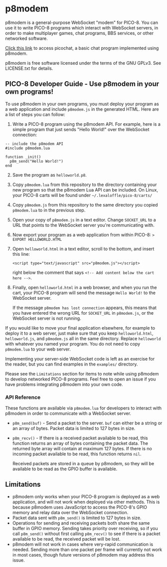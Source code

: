 # p8modem
p8modem is a general-purpose WebSocket "modem" for PICO-8. You can use it to write PICO-8
programs which interact with WebSocket servers, in order to make multiplayer games,
chat programs, BBS services, or other networked software.

[Click this link](http://p8modem.net/picochat/) to access picochat, a basic chat program
implemented using p8modem.

p8modem is free software licensed under the terms of the GNU GPLv3. See LICENSE.txt
for details.

## PICO-8 Developer Guide - Use p8modem in your own programs!
To use p8modem in your own programs, you must deploy your program as a web application
and include `p8modem.js` in the generated HTML. Here are a list of steps you can follow:

1. Write a PICO-8 program using the p8modem API. For example, here is a simple program
   that just sends "Hello World!" over the WebSocket connection:

```
-- include the p8modem API
#include p8modem.lua

function _init()
  p8m_send("Hello World!")
end
```

2. Save the program as `helloworld.p8`.
3. Copy `p8modem.lua` from this repository to the directory containing your
   new program so that the p8modem Lua API can be included. On Linux, your
   PICO-8 carts will be found under `~/.lexaloffle/pico-8/carts/`
4. Copy `p8modem.js` from this repository to the same directory you copied
   `p8modem.lua` to in the previous step.
5. Open your copy of `p8modem.js` in a text editor. Change `SOCKET_URL` to a
   URL that points to the WebSocket server you're communicating with.
6. Now export your program as a web application from within PICO-8:
   `> EXPORT HELLOWORLD.HTML`
7. Open `helloworld.html` in a text editor, scroll to the bottom, and insert
   this line:
   
   `<script type="text/javascript" src="p8modem.js"></script>`
   
   right below the comment that says `<!-- Add content below the cart here -->`.
8. Finally, open `helloworld.html` in a web browser, and when you run the cart,
   your PICO-8 program will send the message `Hello World!` to the WebSocket
   server.

   If the message `p8modem has lost connection` appears, this means that you have
   entered the wrong URL for `SOCKET_URL` in `p8modem.js`, or the WebSocket server
   is not running.

If you would like to move your final application elsewhere, for example to deploy
it to a web server, just make sure that you keep `helloworld.html`, `helloworld.js`,
and `p8modem.js` all in the same directory. Replace `helloworld` with whatever you
named your program. You do not need to copy `p8modem.lua` to your web server.

Implementing your server-side WebSocket code is left as an exercise for the
reader, but you can find examples in the `examples/` directory.

Please see the `Limitations` section for items to note while using p8modem
to develop networked PICO-8 programs. Feel free to open an issue if you
have problems integrating p8modem into your own code.

### API Reference

These functions are available via `p8modem.lua` for developers to interact with p8modem
in order to communicate with a WebSocket server.

* `p8m_send(buf)` - Send a packet to the server. `buf` can either be a string
  or an array of bytes. Packet data is limited to 127 bytes in size.

* `p8m_recv()` - If there is a received packet available to be read, this
  function returns an array of bytes containing the packet data. The returned
  byte array will contain at maximum 127 bytes. If there is no incoming
  packet available to be read, this function returns `nil`.

  Received packets are stored in a queue by p8modem, so they will be available
  to be read as the GPIO buffer is available.

## Limitations
* p8modem only works when your PICO-8 program is deployed as a web application,
  and will not work when deployed via other methods. This is because p8modem
  uses JavaScript to access the PICO-8's GPIO memory and relay data over the
  WebSocket connection.
* Packet data sent with `p8m_send()` is limited to 127 bytes in size.
* Operations for sending and receiving packets both share the same buffer
  in GPIO memory. Sending takes priority over receiving, so if you call
  `p8m_send()` without first calling `p8m_recv()` to see if there is a packet
  available to be read, the received packet will be lost.
* p8modem will not work in cases where very-rapid communication is needed.
  Sending more than one packet per frame will currently not work in most cases,
  though future versions of p8modem may address this issue.
